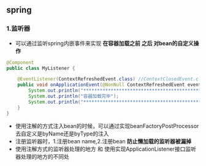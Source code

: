 ## spring

### 1.监听器
- 可以通过监听spring内嵌事件来实现 **在容器加载之前 之后 对bean的自定义操作**
```java
@Component
public class MyListener {

    @EventListener(ContextRefreshedEvent.class) //ContextClosedEvent.class
    public void onApplicationEvent(@NonNull ContextRefreshedEvent event) {
        System.out.println("**************************************************");
        System.out.println("容器加载完毕");
        System.out.println("**************************************************");
    }
}
  ```
- 使用注解的方式注入bean的时候，可以通过实现beanFactoryPostProcessor去自定义是byName还是byType的注入
- 注册监听器时，1.注册bean name,2.注册bean **防止懒加载的监听器被漏掉**
- 使用注解方式的监听器处理的地方 和 使用实现ApplicationListener接口监听器处理的地方的不同处
